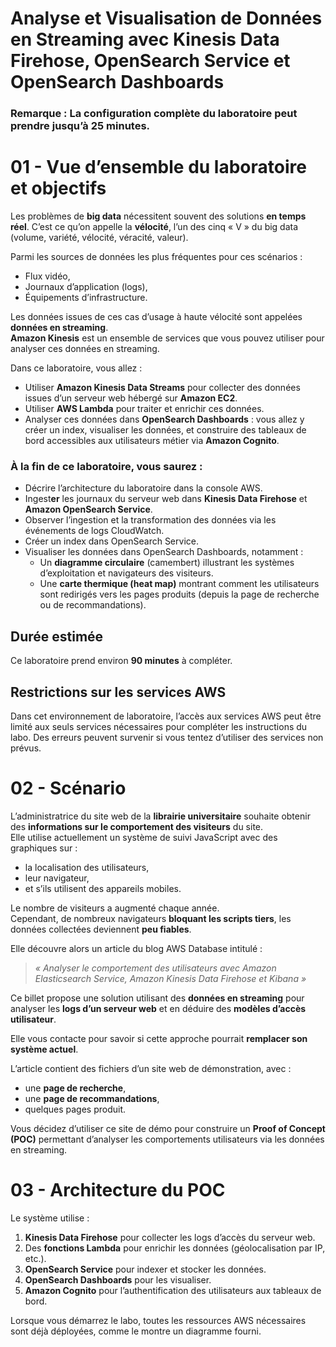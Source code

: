 # **Analyse et Visualisation de Données en Streaming avec Kinesis Data Firehose, OpenSearch Service et OpenSearch Dashboards**

### **Remarque : La configuration complète du laboratoire peut prendre jusqu’à 25 minutes.**


# 01 - **Vue d’ensemble du laboratoire et objectifs**

Les problèmes de **big data** nécessitent souvent des solutions **en temps réel**. C’est ce qu’on appelle la **vélocité**, l’un des cinq « V » du big data (volume, variété, vélocité, véracité, valeur).

Parmi les sources de données les plus fréquentes pour ces scénarios :
- Flux vidéo,
- Journaux d’application (logs),
- Équipements d’infrastructure.

Les données issues de ces cas d’usage à haute vélocité sont appelées **données en streaming**.  
**Amazon Kinesis** est un ensemble de services que vous pouvez utiliser pour analyser ces données en streaming.

Dans ce laboratoire, vous allez :
- Utiliser **Amazon Kinesis Data Streams** pour collecter des données issues d’un serveur web hébergé sur **Amazon EC2**.
- Utiliser **AWS Lambda** pour traiter et enrichir ces données.
- Analyser ces données dans **OpenSearch Dashboards** : vous allez y créer un index, visualiser les données, et construire des tableaux de bord accessibles aux utilisateurs métier via **Amazon Cognito**.

### **À la fin de ce laboratoire, vous saurez :**

- Décrire l’architecture du laboratoire dans la console AWS.
- Ingest**er** les journaux du serveur web dans **Kinesis Data Firehose** et **Amazon OpenSearch Service**.
- Observer l’ingestion et la transformation des données via les événements de logs CloudWatch.
- Créer un index dans OpenSearch Service.
- Visualiser les données dans OpenSearch Dashboards, notamment :
  - Un **diagramme circulaire** (camembert) illustrant les systèmes d’exploitation et navigateurs des visiteurs.
  - Une **carte thermique (heat map)** montrant comment les utilisateurs sont redirigés vers les pages produits (depuis la page de recherche ou de recommandations).



## **Durée estimée**

Ce laboratoire prend environ **90 minutes** à compléter.



## **Restrictions sur les services AWS**

Dans cet environnement de laboratoire, l’accès aux services AWS peut être limité aux seuls services nécessaires pour compléter les instructions du labo. Des erreurs peuvent survenir si vous tentez d’utiliser des services non prévus.



# 02 - **Scénario**

L’administratrice du site web de la **librairie universitaire** souhaite obtenir des **informations sur le comportement des visiteurs** du site.  
Elle utilise actuellement un système de suivi JavaScript avec des graphiques sur :
- la localisation des utilisateurs,
- leur navigateur,
- et s’ils utilisent des appareils mobiles.

Le nombre de visiteurs a augmenté chaque année.  
Cependant, de nombreux navigateurs **bloquant les scripts tiers**, les données collectées deviennent **peu fiables**.

Elle découvre alors un article du blog AWS Database intitulé :

> *« Analyser le comportement des utilisateurs avec Amazon Elasticsearch Service, Amazon Kinesis Data Firehose et Kibana »*

Ce billet propose une solution utilisant des **données en streaming** pour analyser les **logs d’un serveur web** et en déduire des **modèles d’accès utilisateur**.

Elle vous contacte pour savoir si cette approche pourrait **remplacer son système actuel**.

L’article contient des fichiers d’un site web de démonstration, avec :
- une **page de recherche**,
- une **page de recommandations**,
- quelques pages produit.

Vous décidez d’utiliser ce site de démo pour construire un **Proof of Concept (POC)** permettant d’analyser les comportements utilisateurs via les données en streaming.



# 03 - **Architecture du POC**

Le système utilise :

1. **Kinesis Data Firehose** pour collecter les logs d’accès du serveur web.
2. Des **fonctions Lambda** pour enrichir les données (géolocalisation par IP, etc.).
3. **OpenSearch Service** pour indexer et stocker les données.
4. **OpenSearch Dashboards** pour les visualiser.
5. **Amazon Cognito** pour l’authentification des utilisateurs aux tableaux de bord.

Lorsque vous démarrez le labo, toutes les ressources AWS nécessaires sont déjà déployées, comme le montre un diagramme fourni.
